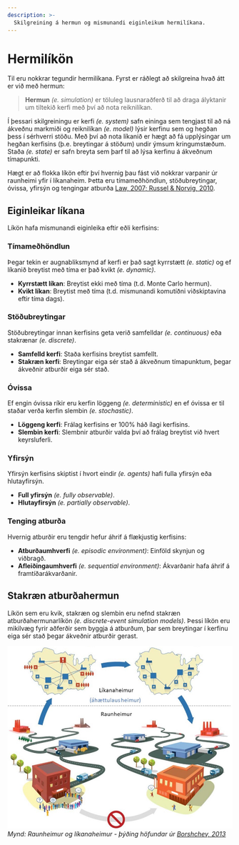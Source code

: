 ```yaml
---
description: >-
  Skilgreining á hermun og mismunandi eiginleikum hermilíkana.
---
```


# Hermilíkön

Til eru nokkrar tegundir hermilíkana. Fyrst er ráðlegt að skilgreina hvað átt er við með hermun:

> **Hermun** *(e. simulation)* er töluleg lausnaraðferð til að draga ályktanir um tiltekið kerfi með því að nota reiknilíkan.

Í þessari skilgreiningu er kerfi *(e. system)* safn eininga sem tengjast til að ná ákveðnu markmiði og reiknilíkan *(e. model)* lýsir kerfinu sem og hegðan þess í sérhverri stöðu. Með því að nota líkanið er hægt að fá upplýsingar um hegðan kerfisins (þ.e. breytingar á stöðum) undir ýmsum kringumstæðum. Staða *(e. state)* er safn breyta sem þarf til að lýsa kerfinu á ákveðnum tímapunkti.

Hægt er að flokka líkön eftir því hvernig þau fást við nokkrar varpanir úr raunheimi yfir í líkanaheim. Þetta eru tímameðhöndlun, stöðubreytingar, óvissa, yfirsýn og tengingar atburða [Law, 2007; Russel & Norvig, 2010](#refs).

## Eiginleikar líkana

Líkön hafa mismunandi eiginleika eftir eðli kerfisins:

### Tímameðhöndlun
Þegar tekin er augnabliksmynd af kerfi er það sagt kyrrstætt *(e. static)* og ef líkanið breytist með tíma er það kvikt *(e. dynamic)*.

- **Kyrrstætt líkan**: Breytist ekki með tíma (t.d. Monte Carlo hermun).
- **Kvikt líkan**: Breytist með tíma (t.d. mismunandi komutíðni viðskiptavina eftir tíma dags).

### Stöðubreytingar
Stöðubreytingar innan kerfisins geta verið samfelldar *(e. continuous)* eða stakrænar *(e. discrete)*.

- **Samfelld kerfi**: Staða kerfisins breytist samfellt.
- **Stakræn kerfi**: Breytingar eiga sér stað á ákveðnum tímapunktum, þegar ákveðnir atburðir eiga sér stað.

### Óvissa
Ef engin óvissa ríkir eru kerfin löggeng *(e. deterministic)* en ef óvissa er til staðar verða kerfin slembin *(e. stochastic)*.

- **Löggeng kerfi**: Frálag kerfisins er 100% háð ílagi kerfisins.
- **Slembin kerfi**: Slembnir atburðir valda því að frálag breytist við hvert keyrsluferli.

### Yfirsýn
Yfirsýn kerfisins skiptist í hvort eindir *(e. agents)* hafi fulla yfirsýn eða hlutayfirsýn.

- **Full yfirsýn** *(e. fully observable)*.
- **Hlutayfirsýn** *(e. partially observable)*.

### Tenging atburða
Hvernig atburðir eru tengdir hefur áhrif á flækjustig kerfisins:

- **Atburðaumhverfi** *(e. episodic environment)*: Einföld skynjun og viðbragð.
- **Afleiðingaumhverfi** *(e. sequential environment)*: Ákvarðanir hafa áhrif á framtíðarákvarðanir.

## Stakræn atburðahermun

Líkön sem eru kvik, stakræn og slembin eru nefnd stakræn atburðahermunarlíkön *(e. discrete-event simulation models)*. Þessi líkön eru mikilvæg fyrir aðferðir sem byggja á atburðum, þar sem breytingar í kerfinu eiga sér stað þegar ákveðnir atburðir gerast.

![Raunheimur og líkanaheimur](figs/Likanaheimur-raunheimur.jpg)
*Mynd: Raunheimur og líkanaheimur - þýðing höfundar úr [Borshchev, 2013](#refs)*
